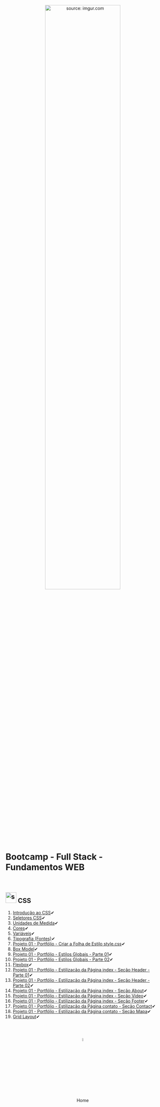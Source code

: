 <div align="center">
    <img src="https://i.imgur.com/Dxz805G.png" title="source: imgur.com" width="70%"/> 
</div>
<h1>Bootcamp - Full Stack - Fundamentos WEB</h1>

<br />

<h2><img src="https://i.imgur.com/7IdCTXz.png" title="source: imgur.com" width="35px"/> CSS</h2>




1. <a href="01.md">Introdução ao CSS</a>✔
2. <a href="02.md">Seletores CSS</a>✔
3. <a href="03.md">Unidades de Medida</a>✔
4. <a href="04.md">Cores</a>✔
5. <a href="05.md">Variáveis</a>✔
6. <a href="06.md">Tipografia (Fontes)</a>✔
7. <a href="07.md">Projeto 01 - Portfólio - Criar a Folha de Estilo style.css</a>✔
8. <a href="08.md">Box Model</a>✔
9. <a href="09.md">Projeto 01 - Portfólio - Estilos Globais - Parte 01</a>✔
10. <a href="10.md">Projeto 01 - Portfólio - Estilos Globais - Parte 02</a>✔
11. <a href="11.md">Flexbox</a>✔
12. <a href="12.md">Projeto 01 - Portfólio - Estilização da Página index - Seção Header - Parte 01</a>✔
13. <a href="13.md">Projeto 01 - Portfólio - Estilização da Página index - Seção Header - Parte 02</a>✔
14. <a href="14.md">Projeto 01 - Portfólio - Estilização da Página index - Seção About</a>✔
15. <a href="15.md">Projeto 01 - Portfólio - Estilização da Página index - Seção Video</a>✔
16. <a href="16.md">Projeto 01 - Portfólio - Estilização da Página index - Seção Footer</a>✔
17. <a href="17.md">Projeto 01 - Portfólio - Estilização da Página contato - Seção Contact</a>✔
18. <a href="18.md">Projeto 01 - Portfólio - Estilização da Página contato - Seção Mapa</a>✔
19. <a href="19.md">Grid Layout</a>✔

<br /><br />

<div align="center"><a href="../README.md"><img src="https://i.imgur.com/kfHCxif.png" title="source: imgur.com" width="5%"/></a></div>
<div align="center">Home</div>
